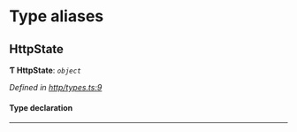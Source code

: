 

# Type aliases

<a id="httpstate"></a>

##  HttpState

**Ƭ HttpState**: *`object`*

*Defined in [http/types.ts:9](https://github.com/polkadot-js/api/blob/4fa8ee0/packages/rpc-provider/src/http/types.ts#L9)*

#### Type declaration

___


